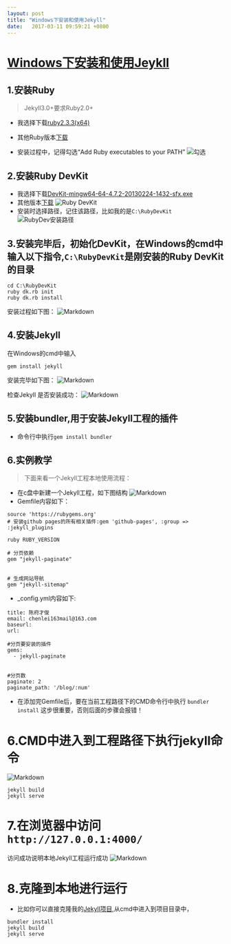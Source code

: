 ```yaml
---
layout: post
title: "Windows下安装和使用Jekyll"
date:   2017-03-11 09:59:21 +0800
---
```


# [Windows下安装和使用Jeykll](http://jekyll-windows.juthilo.com/)

## 1.安装Ruby
> Jekyll3.0+要求Ruby2.0+

* 我选择下载[ruby2.3.3(x64)](https://dl.bintray.com/oneclick/rubyinstaller/rubyinstaller-2.3.3-x64.exe) 
* 其他Ruby版本[下载](http://rubyinstaller.org/downloads/)

* 安装过程中，记得勾选“Add Ruby executables to your PATH”
![勾选](http://i1.piimg.com/1949/ad54bd218964887b.png)



## 2.安装Ruby DevKit
* 我选择下载[DevKit-mingw64-64-4.7.2-20130224-1432-sfx.exe](https://dl.bintray.com/oneclick/rubyinstaller/DevKit-mingw64-64-4.7.2-20130224-1432-sfx.exe)
* 其他版本[下载](http://rubyinstaller.org/downloads/)
![Ruby DevKit](http://i1.piimg.com/576036/5871abc0232feb09.png)
* 安装时选择路径，记住该路径，比如我的是`C:\RubyDevKit`
![RubyDev安装路径](http://p1.bpimg.com/576036/3d60ac87ed9f878b.png)

## 3.安装完毕后，初始化DevKit，在Windows的cmd中输入以下指令,`C:\RubyDevKit`是刚安装的Ruby DevKit的目录
```
cd C:\RubyDevKit
ruby dk.rb init
ruby dk.rb install
```
安装过程如下图：
![Markdown](http://p1.bpimg.com/576036/44cde9b39c16a815.png)

## 4.安装Jekyll
在Windows的cmd中输入
```
gem install jekyll
```
安装完毕如下图：
![Markdown](http://p1.bqimg.com/576036/dcb5cce2ed73d5a5.png)

检查Jekyll 是否安装成功：
![Markdown](http://p1.bqimg.com/576036/f34a53d7c4985be9.png)

## 5.安装bundler,用于安装Jekyll工程的插件
* 命令行中执行`gem install bundler`

## 6.实例教学
> 下面来看一个Jekyll工程本地使用流程：

* 在c盘中新建一个Jekyll工程，如下图结构
![Markdown](http://i1.piimg.com/576036/6472e4d3d356ef65.png)
* Gemfile内容如下：

```
source 'https://rubygems.org'
# 安装github pages的所有相关插件:gem 'github-pages', :group => :jekyll_plugins

ruby RUBY_VERSION

# 分页依赖
gem "jekyll-paginate"


# 生成网站导航
gem "jekyll-sitemap"

```

* _config.yml内容如下:

```
title: 陈府才俊
email: chenlei163mail@163.com
baseurl:  
url:  

#分页要安装的插件
gems:
  - jekyll-paginate


#分页数
paginate: 2
paginate_path: '/blog/:num'

```

* 在添加完Gemfile后，要在当前工程路径下的CMD命令行中执行
`bundler install`
这步很重要，否则后面的步骤会报错！


# 6.CMD中进入到工程路径下执行jekyll命令
![Markdown](http://p1.bqimg.com/576036/1de4bb85689e7157.png)

```
jekyll build
jekyll serve
```

# 7.在浏览器中访问`http://127.0.0.1:4000/`
访问成功说明本地Jekyll工程运行成功
![Markdown](http://p1.bqimg.com/576036/d5217a4851d30547.png)


# 8.克隆到本地进行运行
* 比如你可以直接克隆我的[Jekyll项目](https://github.com/chenfucaijun/chenfucaijun.github.io),从cmd中进入到项目目录中，

```
bundler install
jekyll build
jekyll serve
```
